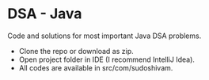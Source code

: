 # DSA - Java
Code and solutions for most important Java DSA problems.
- Clone the repo or download as zip.
- Open project folder in IDE (I recommend IntelliJ Idea).
- All codes are available in src/com/sudoshivam.
